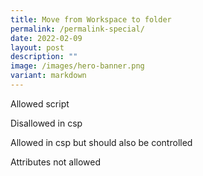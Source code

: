 ```yaml
---
title: Move from Workspace to folder
permalink: /permalink-special/
date: 2022-02-09
layout: post
description: ""
image: /images/hero-banner.png
variant: markdown
---
```

Allowed script 

<script async="true" src="//www.instagram.com/embed.js"></script>

Disallowed in csp



Allowed in csp but should also be controlled




Attributes not allowed 

<svg></svg>
<svg></svg>
